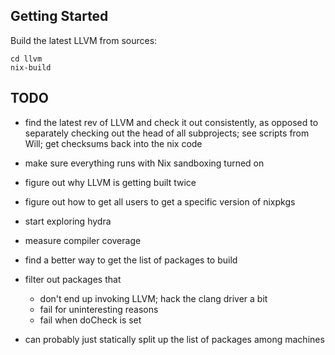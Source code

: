 ## Getting Started

Build the latest LLVM from sources:

```
cd llvm
nix-build
```

## TODO

- find the latest rev of LLVM and check it out consistently, as
  opposed to separately checking out the head of all subprojects;
  see scripts from Will; get checksums back into the nix code

- make sure everything runs with Nix sandboxing turned on

- figure out why LLVM is getting built twice

- figure out how to get all users to get a specific version of nixpkgs

- start exploring hydra

- measure compiler coverage

- find a better way to get the list of packages to build

- filter out packages that
  * don't end up invoking LLVM; hack the clang driver a bit
  * fail for uninteresting reasons
  * fail when doCheck is set

- can probably just statically split up the list of packages among
  machines